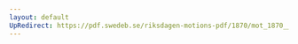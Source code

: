 ```yaml
---
layout: default
UpRedirect: https://pdf.swedeb.se/riksdagen-motions-pdf/1870/mot_1870__ak__00175.pdf
---
```

